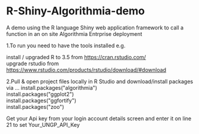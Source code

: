 # R-Shiny-Algorithmia-demo
A demo using the R language Shiny web application framework to call a function in an on site Algorithmia Entrprise deployment

1.To run you need to have the tools installed e.g. 

   install / upgraded R to 3.5  from https://cran.rstudio.com/  
   upgrade rstudio from https://www.rstudio.com/products/rstudio/download/#download


2.Pull & open project files locally in R Studio and download/install packages via ... 
   install.packages("algorithmia")  
   install.packages("ggplot2")  
   install.packages("ggfortify")  
   install.packages("zoo")  


Get your Api key from your login account details screen and enter it on line 21 to set Your_UNGP_API_Key
